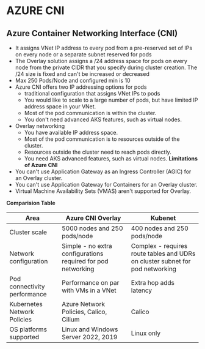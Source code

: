 # AZURE CNI

## Azure Container Networking Interface (CNI)

- It assigns VNet IP address to every pod from a pre-reserved set of IPs on every node or a separate subnet reserved for pods
- The Overlay solution assigns a /24 address space for pods on every node from the private CIDR that you specify during cluster creation. The /24 size is fixed and can't be increased or decreased
- Max 250 Pods/Node and configured min is 10
- Azure CNI offers two IP addressing options for pods
  - traditional configuration that assigns VNet IPs to pods
  - You would like to scale to a large number of pods, but have limited IP address space in your VNet.
  - Most of the pod communication is within the cluster.
  - You don't need advanced AKS features, such as virtual nodes.
- Overlay networking
  - You have available IP address space.
  - Most of the pod communication is to resources outside of the cluster.
  - Resources outside the cluster need to reach pods directly.
  - You need AKS advanced features, such as virtual nodes.
**Limitations of Azure CNI**
- You can't use Application Gateway as an Ingress Controller (AGIC) for an Overlay cluster.
- You can't use Application Gateway for Containers for an Overlay cluster.
- Virtual Machine Availability Sets (VMAS) aren't supported for Overlay.

**Comparision Table**

| Area                         | Azure CNI Overlay                                     | Kubenet                                          |
|------------------------------|------------------------------------------------------|--------------------------------------------------|
| Cluster scale                | 5000 nodes and 250 pods/node                         | 400 nodes and 250 pods/node                      |
| Network configuration        | Simple - no extra configurations required for pod networking | Complex - requires route tables and UDRs on cluster subnet for pod networking |
| Pod connectivity performance | Performance on par with VMs in a VNet                | Extra hop adds latency                           |
| Kubernetes Network Policies  | Azure Network Policies, Calico, Cilium               | Calico                                           |
| OS platforms supported       | Linux and Windows Server 2022, 2019                  | Linux only                                       |
